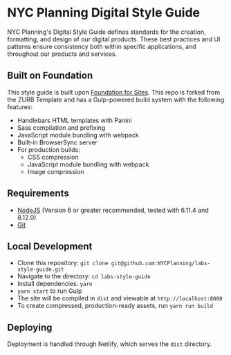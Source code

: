 # NYC Planning Digital Style Guide

NYC Planning's Digital Style Guide defines standards for the creation, formatting, and design of our digital products. These best practices and UI patterns ensure consistency both within specific applications, and throughout our products and services.

## Built on Foundation

This style guide is built upon [Foundation for Sites](http://foundation.zurb.com/sites). This repo is forked from the ZURB Template and has a Gulp-powered build system with the following features:

- Handlebars HTML templates with Panini
- Sass compilation and prefixing
- JavaScript module bundling with webpack
- Built-in BrowserSync server
- For production builds:
  - CSS compression
  - JavaScript module bundling with webpack
  - Image compression

## Requirements

- [NodeJS](https://nodejs.org/en/) (Version 6 or greater recommended, tested with 6.11.4 and 8.12.0)
- [Git](https://git-scm.com/)


## Local Development

- Clone this repository: `git clone git@github.com:NYCPlanning/labs-style-guide.git`
- Navigate to the directory: `cd labs-style-guide`
- Install dependencies: `yarn`
- `yarn start` to run Gulp
- The site will be compiled in `dist` and viewable at `http://localhost:8000`
- To create compressed, production-ready assets, run `yarn run build`

## Deploying

Deployment is handled through Netlify, which serves the `dist` directory. 
